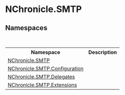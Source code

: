 # NChronicle.SMTP
 


## Namespaces
&nbsp;<table><tr><th>Namespace</th><th>Description</th></tr><tr><td><a href="N_NChronicle_SMTP.md">NChronicle.SMTP</a></td><td></td></tr><tr><td><a href="N_NChronicle_SMTP_Configuration.md">NChronicle.SMTP.Configuration</a></td><td></td></tr><tr><td><a href="N_NChronicle_SMTP_Delegates.md">NChronicle.SMTP.Delegates</a></td><td></td></tr><tr><td><a href="N_NChronicle_SMTP_Extensions.md">NChronicle.SMTP.Extensions</a></td><td></td></tr></table>&nbsp;

